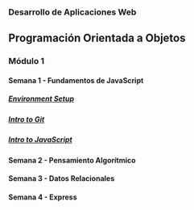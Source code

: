 ### Desarrollo de Aplicaciones Web
## Programación Orientada a Objetos
### Módulo 1

#### Semana 1 - Fundamentos de JavaScript

##### [Environment Setup](/wad/m1/environment_setup)
##### [Intro to Git](/wad/m1/intro_to_git)
##### [Intro to JavaScript](/wad/m1/intro_to_javascript)

#### Semana 2 - Pensamiento Algorítmico
#### Semana 3 - Datos Relacionales
#### Semana 4 - Express
